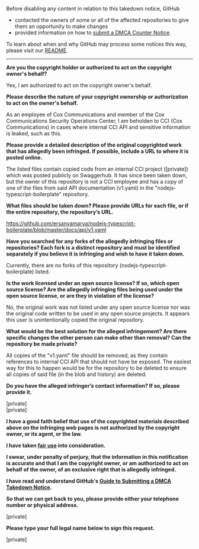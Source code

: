 Before disabling any content in relation to this takedown notice, GitHub
- contacted the owners of some or all of the affected repositories to give them an opportunity to make changes
- provided information on how to [submit a DMCA Counter Notice](https://docs.github.com/en/articles/guide-to-submitting-a-dmca-counter-notice).

To learn about when and why GitHub may process some notices this way, please visit our [README](https://github.com/github/dmca/blob/master/README.md).

---

**Are you the copyright holder or authorized to act on the copyright owner's behalf?**

Yes, I am authorized to act on the copyright owner's behalf.

**Please describe the nature of your copyright ownership or authorization to act on the owner's behalf.**

As an employee of Cox Communications and member of the Cox Communications Security Operations Center, I am beholden to CCI (Cox Communications) in cases where internal CCI API and sensitive information is leaked, such as this.

**Please provide a detailed description of the original copyrighted work that has allegedly been infringed. If possible, include a URL to where it is posted online.**

The listed files contain copied code from an internal CCI project ([private]) which was posted publicly on Swaggerhub. It has since been taken down, but the owner of this repository is not a CCI employee and has a copy of one of the files from said API documentation (v1.yaml) in the "nodejs-typescript-boilerplate" repository.

**What files should be taken down? Please provide URLs for each file, or if the entire repository, the repository’s URL.**

https://github.com/ersanyamarya/nodejs-typescript-boilerplate/blob/master/docs/api/v1.yaml

**Have you searched for any forks of the allegedly infringing files or repositories? Each fork is a distinct repository and must be identified separately if you believe it is infringing and wish to have it taken down.**

Currently, there are no forks of this repository (nodejs-typescript-boilerplate) listed.

**Is the work licensed under an open source license? If so, which open source license? Are the allegedly infringing files being used under the open source license, or are they in violation of the license?**

No, the original work was not listed under any open source license nor was the original code written to be used in any open source projects. It appears this user is unintentionally copied the original repository.

**What would be the best solution for the alleged infringement? Are there specific changes the other person can make other than removal? Can the repository be made private?**

All copies of the "v1.yaml" file should be removed, as they contain references to internal CCI API that should not have be exposed. The easiest way for this to happen would be for the repository to be deleted to ensure all copies of said file (in the blob and history) are deleted.

**Do you have the alleged infringer’s contact information? If so, please provide it.**

[private]  
[private]

**I have a good faith belief that use of the copyrighted materials described above on the infringing web pages is not authorized by the copyright owner, or its agent, or the law.**

**I have taken <a href="https://www.lumendatabase.org/topics/22">fair use</a> into consideration.**

**I swear, under penalty of perjury, that the information in this notification is accurate and that I am the copyright owner, or am authorized to act on behalf of the owner, of an exclusive right that is allegedly infringed.**

**I have read and understand GitHub's <a href="https://docs.github.com/articles/guide-to-submitting-a-dmca-takedown-notice/">Guide to Submitting a DMCA Takedown Notice</a>.**

**So that we can get back to you, please provide either your telephone number or physical address.**

[private]

**Please type your full legal name below to sign this request.**

[private]

